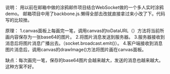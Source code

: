 
说明：
    用以前在邮箱中做的涂鸦邮件项目结合WebSocket做的一个多人实时涂鸦demo。
    邮箱项目中用了backbone.js.懒得全部去改就直接拿过来小改了下。代码写的比较挫。


原理：
    1.canvas面板上每画完一笔，调用canvas的toDataURL（）方法将当前所画内容保存为一张base64的图片。
    2.将图片消息发送到服务器。
    3.服务器接收到消息后将图片消息广播出去。（socket.broadcast.emit()）。
    4.客户端接收到消息图片消息后，调用canvas的drawImage()方法将图片画在canvas面板。
    
缺点：每次画完一笔，保存的base64图片会越来越大，发送的消息也越来越大。这种方案不好。
    

